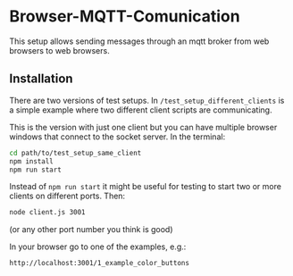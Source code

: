 # Browser-MQTT-Comunication

This setup allows sending messages through an mqtt broker from web browsers to web browsers.

## Installation

There are two versions of test setups. In `/test_setup_different_clients` is a simple example where two different client scripts are communicating.

This is the version with just one client but you can have multiple browser windows that connect to the socket server. In the terminal:

```bash
cd path/to/test_setup_same_client
npm install
npm run start
```

Instead of `npm run start` it might be useful for testing to start two or more clients on different ports. Then:
```bash
node client.js 3001
```
(or any other port number you think is good)


In your browser go to one of the examples, e.g.:

```
http://localhost:3001/1_example_color_buttons
```

